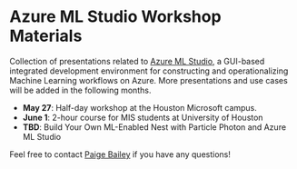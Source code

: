 # Azure ML Studio Workshop Materials
Collection of presentations related to [Azure ML Studio](https://studio.azureml.net/), a GUI-based integrated development environment for constructing and operationalizing Machine Learning workflows on Azure. More presentations and use cases will be added in the following months.

* **May 27**: Half-day workshop at the Houston Microsoft campus.
* **June 1**: 2-hour course for MIS students at University of Houston
* **TBD**: Build Your Own ML-Enabled Nest with Particle Photon and Azure ML Studio

Feel free to contact [Paige Bailey](mailto:dynamicwebpaige@gmail.com) if you have any questions!
